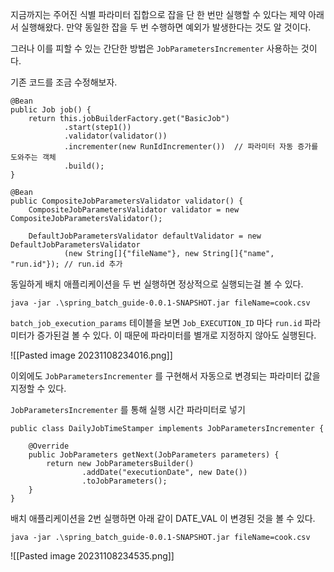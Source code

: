 
지금까지는 주어진 식별 파라미터 집합으로 잡을 단 한 번만 실행할 수 있다는 제약 아래서 실행해왔다. 만약 동일한 잡을 두 번 수행하면 예외가 발생한다는 것도 알 것이다.

그러나 이를 피할 수 있는 간단한 방법은 `JobParametersIncrementer` 사용하는 것이다. 

기존 코드를 조금 수정해보자.

```
@Bean  
public Job job() {  
	return this.jobBuilderFactory.get("BasicJob")  
			.start(step1())  
			.validator(validator())  
			.incrementer(new RunIdIncrementer())  // 파라미터 자동 증가를 도와주는 객체
			.build();  
}

@Bean   
public CompositeJobParametersValidator validator() {  
    CompositeJobParametersValidator validator = new CompositeJobParametersValidator();  
  
    DefaultJobParametersValidator defaultValidator = new DefaultJobParametersValidator  
            (new String[]{"fileName"}, new String[]{"name", "run.id"}); // run.id 추가
```

동일하게 배치 애플리케이션을 두 번 실행하면 정상적으로 실행되는걸 볼 수 있다.

```
java -jar .\spring_batch_guide-0.0.1-SNAPSHOT.jar fileName=cook.csv
```

`batch_job_execution_params` 테이블을 보면  `Job_EXECUTION_ID` 마다 `run.id` 파라미터가 증가된걸 볼 수 있다. 이 때문에 파라미터를 별개로 지정하지 않아도 실행된다.

![[Pasted image 20231108234016.png]]


이외에도 `JobParametersIncrementer` 를 구현해서 자동으로 변경되는 파라미터 값을 지정할 수 있다.

`JobParametersIncrementer` 를 통해 실행 시간 파라미터로 넣기

```
public class DailyJobTimeStamper implements JobParametersIncrementer {  
  
    @Override  
    public JobParameters getNext(JobParameters parameters) {  
        return new JobParametersBuilder()  
                .addDate("executionDate", new Date())  
                .toJobParameters();  
    }  
}
```


배치 애플리케이션을 2번 실행하면 아래 같이 DATE_VAL 이 변경된 것을 볼 수 있다.

```
java -jar .\spring_batch_guide-0.0.1-SNAPSHOT.jar fileName=cook.csv 
```



![[Pasted image 20231108234535.png]]
